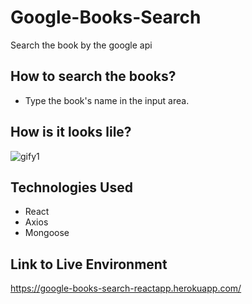 # Google-Books-Search

Search the book by the google api

## How to search the books?

* Type the book's name in the input area.


## How is it looks lile?
![gify1](screenShot/m-clickgame.png)

## Technologies Used

* React
* Axios
* Mongoose

## Link to Live Environment

https://google-books-search-reactapp.herokuapp.com/
